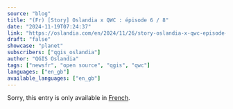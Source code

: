 ```yaml
---
source: "blog"
title: "(Fr) [Story] Oslandia x QWC : épisode 6 / 8"
date: "2024-11-19T07:24:37"
link: "https://oslandia.com/en/2024/11/26/story-oslandia-x-qwc-episode-6-8/"
draft: "false"
showcase: "planet"
subscribers: ["qgis_oslandia"]
author: "QGIS Oslandia"
tags: ["newsfr", "open source", "qgis", "qwc"]
languages: ["en_gb"]
available_languages: ["en_gb"]
---
```


<p class="qtranxs-available-languages-message qtranxs-available-languages-message-en">Sorry, this entry is only available in <a class="qtranxs-available-language-link qtranxs-available-language-link-fr" href="https://oslandia.com/fr/tag/qgis-en/feed/atom/" title="Fr">French</a>.</p>
